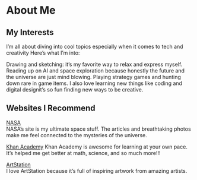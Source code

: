 # About Me

## My Interests
I’m all about diving into cool topics especially when it comes to tech and creativity Here’s what I’m into:

Drawing and sketching: it’s my favorite way to relax and express myself.
Reading up on AI and space exploration because honestly the future and the universe are just mind blowing.
Playing strategy games and hunting down rare in game items.
I also love learning new things like coding and digital designit’s so fun finding new ways to be creative.

## Websites I Recommend
[NASA](https://www.nasa.gov)  
NASA’s site is my ultimate space stuff. The articles and breathtaking photos make me feel connected to the mysteries of the universe.

[Khan Academy](https://www.khanacademy.org)
Khan Academy is awesome for learning at your own pace. It’s helped me get better at math, science, and so much more!!!

 [ArtStation](https://www.artstation.com)  
I love ArtStation because it’s full of inspiring artwork from amazing artists. 
